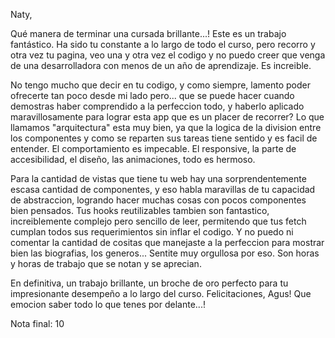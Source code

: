 Naty, 

Qué manera de terminar una cursada brillante...! Este es un trabajo fantástico. Ha sido tu constante a lo largo de todo el curso, pero recorro y otra vez tu pagina, veo una y otra vez el codigo y no puedo creer que venga de una desarrolladora con menos de un año de aprendizaje. Es increible. 

No tengo mucho que decir en tu codigo, y como siempre, lamento poder ofrecerte tan poco desde mi lado pero... que se puede hacer cuando demostras haber comprendido a la perfeccion todo, y haberlo aplicado maravillosamente para lograr esta app que es un placer de recorrer? Lo que llamamos "arquitectura" esta muy bien, ya que la logica de la division entre los componentes y como se reparten sus tareas tiene sentido y es facil de entender. El comportamiento es impecable. El responsive, la parte de accesibilidad, el diseño, las animaciones, todo es hermoso. 

Para la cantidad de vistas que tiene tu web hay una sorprendentemente escasa cantidad de componentes, y eso habla maravillas de tu capacidad de abstraccion, logrando hacer muchas cosas con pocos componentes bien pensados. Tus hooks reutilizables tambien son fantastico, increiblemente complejo pero sencillo de leer, permitendo que tus fetch cumplan todos sus requerimientos sin inflar el codigo. Y no puedo ni comentar la cantidad de cositas que manejaste a la perfeccion para mostrar bien las biografias, los generos... Sentite muy orgullosa por eso. Son horas y horas de trabajo que se notan y se aprecian. 

En definitiva, un trabajo brillante, un broche de oro perfecto para tu impresionante desempeño a lo largo del curso. Felicitaciones, Agus! Que emocion saber todo lo que tenes por delante...! 

Nota final: 10